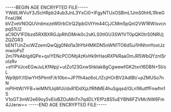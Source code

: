 -----BEGIN AGE ENCRYPTED FILE-----
YWdlLWVuY3J5cHRpb24ub3JnL3YxCi0+IFgyNTUxOSBmL1JmS0hHL1RreGFneU9K
bVZveVNOQUVrdmxzeW0rbCtrQ2lpbGVtYm44CjJCMm5pQnI2VW1RWisvcnpqS1U2
aC9DV1FDbzd5RXBXRGJpRlhDMnk0c2sKLS0tIGU3SW1VT0pQK0trS0NRUjZQZGR3
bENTUnZxcWZzemQwQjg0Nld1a3hYbHMKDN5nWN1TO6d5ui1HNhmYoxtJzmwioPsT
2m7PkAbIgdQPe+qxlYENcPCONtj4zKvHk9rHaoRXPkRaaOmJR5WbQYznISrolzRv
+eYiPVJceEGwJuLKfNlpj/+utZo123GxwShkIak8gCgwewfGK2txn16DBN+5I/oL
Wp9jbY/ISlwYH5PtmtF/k10bn+JP7fh4az6oL/lZcjHOrBV2AdlBt/+pZMUSo7nN
mPIHtW/YFB+ieiMN1UqWUi/dxR1DdXjz/fRNME4huSgqsd/GLn1l6utffFnwfm1S
V1oGT3mW2e69oy5vElxBZOuMnTn7qdDLYEfPz8S5uEYBN6FZVMcNW6Fm4JJerw==
-----END AGE ENCRYPTED FILE-----
